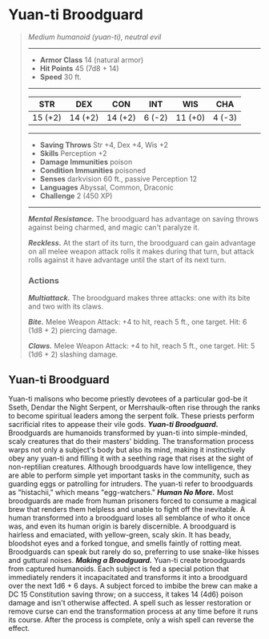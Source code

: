 # Yuan-ti Broodguard
>*Medium humanoid (yuan-ti), neutral evil*
>___
>- **Armor Class** 14 (natural armor)
>- **Hit Points** 45 (7d8 + 14)
>- **Speed** 30 ft.
>___
>|STR|DEX|CON|INT|WIS|CHA|
>|:---:|:---:|:---:|:---:|:---:|:---:|
>|15 (+2)|14 (+2)|14 (+2)|6 (-2)|11 (+0)|4 (-3)|
>___
>- **Saving Throws** Str +4, Dex +4, Wis +2
>- **Skills** Perception +2
>- **Damage Immunities** poison
>- **Condition Immunities** poisoned
>- **Senses** darkvision 60 ft., passive Perception 12
>- **Languages** Abyssal, Common, Draconic
>- **Challenge** 2 (450 XP)
>___
>***Mental Resistance.*** The broodguard has advantage on saving throws against being charmed, and magic can't paralyze it.  
>
>***Reckless.*** At the start of its turn, the broodguard can gain advantage on all melee weapon attack rolls it makes during that turn, but attack rolls against it have advantage until the start of its next turn.  
>
>### Actions
>***Multiattack.*** The broodguard makes three attacks: one with its bite and two with its claws.  
>
>***Bite.*** Melee Weapon Attack: +4 to hit, reach 5 ft., one target. Hit: 6 (1d8 + 2) piercing damage.  
>
>***Claws.*** Melee Weapon Attack: +4 to hit, reach 5 ft., one target. Hit: 5 (1d6 + 2) slashing damage.
## Yuan-ti Broodguard
Yuan-ti malisons who become priestly devotees of a particular god-be it Sseth, Dendar the Night Serpent, or Merrshaulk-often rise through the ranks to become spiritual leaders among the serpent folk. These priests perform sacrificial rites to appease their vile gods.
***Yuan-ti Broodguard.*** Broodguards are humanoids transformed by yuan-ti into simple-minded, scaly creatures that do their masters' bidding. The transformation process warps not only a subject's body but also its mind, making it instinctively obey any yuan-ti and filling it with a seething rage that rises at the sight of non-reptilian creatures.
Although broodguards have low intelligence, they are able to perform simple yet important tasks in the community, such as guarding eggs or patrolling for intruders. The yuan-ti refer to broodguards as "histachii," which means "egg-watchers."
***Human No More.***  Most broodguards are made from human prisoners forced to consume a magical brew that renders them helpless and unable to fight off the inevitable. A human transformed into a broodguard loses all semblance of who it once was, and even its human origin is barely discernible. A broodguard is hairless and emaciated, with yellow-green, scaly skin. It has beady, bloodshot eyes and a forked tongue, and smells faintly of rotting meat. Broodguards can speak but rarely do so, preferring to use snake-like hisses and guttural noises.
***Making a Broodguard.*** Yuan-ti create broodguards from captured humanoids. Each subject is fed a special potion that immediately renders it incapacitated and transforms it into a broodguard over the next 1d6 + 6 days. A subject forced to imbibe the brew can make a DC 15 Constitution saving throw; on a success, it takes 14 (4d6) poison damage and isn't otherwise affected.
A spell such as lesser restoration or remove curse can end the transformation process at any time before it runs its course. After the process is complete, only a wish spell can reverse the effect.